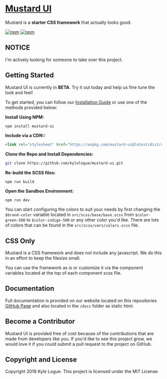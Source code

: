 # [Mustard UI](https://kylelogue.github.io/mustard-ui)
Mustard is a **starter CSS framework** that actually looks good.

[![npm](https://img.shields.io/npm/v/mustard-ui.svg)](https://www.npmjs.com/package/mustard-ui)
[![npm](https://img.shields.io/npm/l/mustard-ui.svg)](https://www.npmjs.com/package/mustard-ui)

## NOTICE
I'm actively looking for someone to take over this project.

## Getting Started
Mustard UI is currently in **BETA**.  Try it out today and help us fine tune the look and feel!

To get started, you can follow our [Installation Guide](https://mustard-ui.com/docs/installation/) or use one of the methods provided below:

**Install Using NPM:**
```bash
npm install mustard-ui
```

**Include via a CDN::**
```html
<link rel="stylesheet" href="https://unpkg.com/mustard-ui@latest/dist/css/mustard-ui.min.css">
```

**Clone the Repo and Install Dependencies:**
```bash
git clone https://github.com/kylelogue/mustard-ui.git

```

**Re-build the SCSS files:**
```
npm run build
```

**Open the Sandbox Environment:**
```
npm run dev
```

You can start configuring the colors to suit your needs by first changing the `$brand-color` variable located in `src/scss/base/base.scss` from `$color-green-500` to `$color-indigo-500` or any other color you'd like.  There are lots of colors that can be found in the `src/scss/vars/colors.scss` file.

## CSS Only
Mustard is a CSS framework and does not include any javascript.  We do this in an effort to keep the filesize small.

You can use the framework as is or customize it via the component variables located at the top of each component scss file.


## Documentation
Full documentation is provided on our website located on this repositories [GitHub Page](https://kylelogue.github.io/mustard-ui) and also located in the `/docs` folder as static html.

## Become a Contributor
Mustard UI is provided free of cost because of the contributions that are made from developers like you. If you'd like to see this project grow, we would love it if you could submit a pull request to the project on GitHub.

## Copyright and License
Copyright 2018 Kyle Logue.  This project is licensed under the MIT License.
